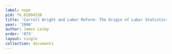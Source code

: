 ```yaml
---
label: nope
pid: fk_02004336
title: 'Carroll Wright and Labor Reform: The Origin of Labor Statistics'
year: '1960'
author: James Leiby
order: '073'
layout: single
collection: documents
---
```

